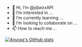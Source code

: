 - 👋 Hi, I’m @jdjwzxAPI
- 👀 I’m interested in ...
- 🌱 I’m currently learning ...
- 💞️ I’m looking to collaborate on ...
- 📫 How to reach me ...

<!---
jdjwzxAPI/jdjwzxAPI is a ✨ special ✨ repository because its `README.md` (this file) appears on your GitHub profile.
You can click the Preview link to take a look at your changes.
--->
[![Anurag's GitHub stats](https://github-readme-stats.vercel.app/api?username=jdjwzxAPI&show_icons=true&theme=prussian)](https://github.com/anuraghazra/github-readme-stats)
